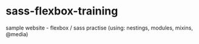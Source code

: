 # sass-flexbox-training
sample website - flexbox / sass practise (using: nestings, modules, mixins, @media)
